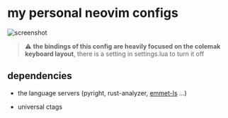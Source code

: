 # my personal neovim configs


![screenshot](https://i.postimg.cc/wvP4c0Jv/nvimscreenshot.png)

> :warning: **the bindings of this config are heavily focused on the colemak keyboard layout**, there is a setting in settings.lua to turn it off

## dependencies 

- the language servers (pyright, rust-analyzer, [emmet-ls](https://github.com/aca/emmet-ls) ...)

- universal ctags 
